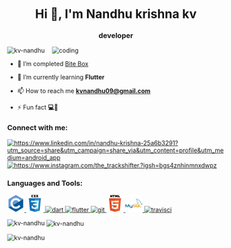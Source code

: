 <h1 align="center">Hi 👋, I'm Nandhu krishna kv</h1>
<h3 align="center">developer</h3>
<img align="right" alt="coding"width="400" src"https://camo.githubusercontent.com/19db51af5f90f1b152bc0b9078f5fe97053955be5074f03f17019c70345bdcdb/68747470733a2f2f6d69726f2e6d656469756d2e636f6d2f6d61782f313336302f302a37513379765349765f7430696f4a2d5a2e676966">

<p align="left"> <img src="https://komarev.com/ghpvc/?username=kv-nandhu&label=Profile%20views&color=0e75b6&style=flat" alt="kv-nandhu" /> </p>

- 🔭 I’m completed [Bite Box](https://play.google.com/store/apps/details?id=com.application.bitebox)

- 🌱 I’m currently learning **Flutter**

- 📫 How to reach me **kvnandhu09@gmail.com**

- ⚡ Fun fact **💻💪**

<h3 align="left">Connect with me:</h3>
<p align="left">
<a href="https://linkedin.com/in/https://www.linkedin.com/in/nandhu-krishna-25a6b3291?utm_source=share&utm_campaign=share_via&utm_content=profile&utm_medium=android_app" target="blank"><img align="center" src="https://raw.githubusercontent.com/rahuldkjain/github-profile-readme-generator/master/src/images/icons/Social/linked-in-alt.svg" alt="https://www.linkedin.com/in/nandhu-krishna-25a6b3291?utm_source=share&utm_campaign=share_via&utm_content=profile&utm_medium=android_app" height="30" width="40" /></a>
<a href="https://instagram.com/https://www.instagram.com/the_trackshifter.?igsh=bgs4znhinmnxdwpz" target="blank"><img align="center" src="https://raw.githubusercontent.com/rahuldkjain/github-profile-readme-generator/master/src/images/icons/Social/instagram.svg" alt="https://www.instagram.com/the_trackshifter.?igsh=bgs4znhinmnxdwpz" height="30" width="40" /></a>
</p>

<h3 align="left">Languages and Tools:</h3>
<p align="left"> <a href="https://www.cprogramming.com/" target="_blank" rel="noreferrer"> <img src="https://raw.githubusercontent.com/devicons/devicon/master/icons/c/c-original.svg" alt="c" width="40" height="40"/> </a> <a href="https://www.w3schools.com/css/" target="_blank" rel="noreferrer"> <img src="https://raw.githubusercontent.com/devicons/devicon/master/icons/css3/css3-original-wordmark.svg" alt="css3" width="40" height="40"/> </a> <a href="https://dart.dev" target="_blank" rel="noreferrer"> <img src="https://www.vectorlogo.zone/logos/dartlang/dartlang-icon.svg" alt="dart" width="40" height="40"/> </a> <a href="https://flutter.dev" target="_blank" rel="noreferrer"> <img src="https://www.vectorlogo.zone/logos/flutterio/flutterio-icon.svg" alt="flutter" width="40" height="40"/> </a> <a href="https://git-scm.com/" target="_blank" rel="noreferrer"> <img src="https://www.vectorlogo.zone/logos/git-scm/git-scm-icon.svg" alt="git" width="40" height="40"/> </a> <a href="https://hive.apache.org/" target="_blank" rel="noreferrer"> <img src="https://raw.githubusercontent.com/devicons/devicon/master/icons/html5/html5-original-wordmark.svg" alt="html5" width="40" height="40"/> </a> <a href="https://www.mysql.com/" target="_blank" rel="noreferrer"> <img src="https://raw.githubusercontent.com/devicons/devicon/master/icons/mysql/mysql-original-wordmark.svg" alt="mysql" width="40" height="40"/> </a> <a href="https://travis-ci.org" target="_blank" rel="noreferrer"> <img src="https://www.vectorlogo.zone/logos/travis-ci/travis-ci-icon.svg" alt="travisci" width="40" height="40"/> </a> </p>

<p><img align="left" src="https://github-readme-stats.vercel.app/api/top-langs?username=kv-nandhu&show_icons=true&locale=en&layout=compact" alt="kv-nandhu" /></p>

<p>&nbsp;<img align="center" src="https://github-readme-stats.vercel.app/api?username=kv-nandhu&show_icons=true&locale=en" alt="kv-nandhu" /></p>

<p><img align="center" src="https://github-readme-streak-stats.herokuapp.com/?user=kv-nandhu&" alt="kv-nandhu" /></p>
